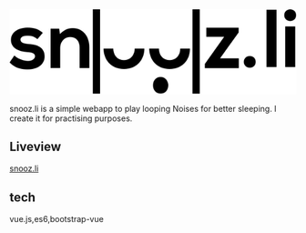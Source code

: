  <img src="https://github.com/tcwr/snooz.li/blob/main/src/assets/logo.svg">
 
snooz.li is a simple webapp to play looping Noises for better sleeping. I create it for practising purposes.

## Liveview

[snooz.li](https://snooz.li/)
  

## tech
 vue.js,es6,bootstrap-vue
 
